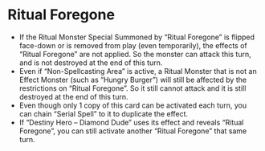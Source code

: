# Ritual Foregone

*   If the Ritual Monster Special Summoned by “Ritual Foregone” is flipped face-down or is removed from play (even temporarily), the effects of “Ritual Foregone” are not applied. So the monster can attack this turn, and is not destroyed at the end of this turn.
*   Even if “Non-Spellcasting Area” is active, a Ritual Monster that is not an Effect Monster (such as “Hungry Burger”) will still be affected by the restrictions on “Ritual Foregone”. So it still cannot attack and it is still destroyed at the end of this turn.
*   Even though only 1 copy of this card can be activated each turn, you can chain “Serial Spell” to it to duplicate the effect.
*   If “Destiny Hero – Diamond Dude” uses its effect and reveals “Ritual Foregone”, you can still activate another “Ritual Foregone” that same turn.
